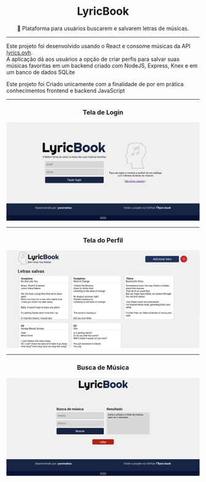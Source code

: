 <h1 align="center">
    LyricBook
</h1>

<p align="center">
    🎼 Plataforma para usuários buscarem e salvarem letras de músicas. 
</p>
<hr>
<p>
    Este projeto foi desenvolvido usando o 
    React e consome músicas da API 
    <a href="https://lyrics.ovh">lyrics.ovh</a>.
    <br/>
    A aplicação dá aos usuários a opção de criar perfis para salvar suas músicas favoritas em um backend criado com NodeJS, Express, Knex e em um banco de dados SQLite
</p>

<p>
    Este projeto foi Criado unicamente com a finalidade de por em prática conhecimentos frontend e backend JavaScript
<p/>
<hr>

<div align="center">
    <h3>Tela de Login</h3>
    <img src="prints/print-login.png">
</div>
<hr>

<div align="center">
    <h3> Tela do Perfil</h3>
    <img src="prints/print-profile.JPG">
</div>
<hr>

<div align="center">
    <h3>Busca de Música</h3>
    <img src="prints/print-search.png">
</div>